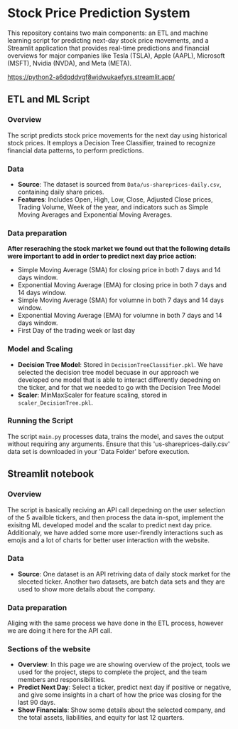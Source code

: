 # Stock Price Prediction System

This repository contains two main components: an ETL and machine learning script for predicting next-day stock price movements, and a Streamlit application that provides real-time predictions and financial overviews for major companies like Tesla (TSLA), Apple (AAPL), Microsoft (MSFT), Nvidia (NVDA), and Meta (META).

https://python2-a6dqddvgf8wjdwukaefyrs.streamlit.app/

## ETL and ML Script

### Overview

The script predicts stock price movements for the next day using historical stock prices. It employs a Decision Tree Classifier, trained to recognize financial data patterns, to perform predictions.

### Data

- **Source**: The dataset is sourced from `Data/us-shareprices-daily.csv`, containing daily share prices.
- **Features**: Includes Open, High, Low, Close, Adjusted Close prices, Trading Volume, Week of the year, and indicators such as Simple Moving Averages and Exponential Moving Averages.

### Data preparation

**After reseraching the stock market we found out that the following details were important to add in order to predict next day price action:**
- Simple Moving Average (SMA) for closing price in both 7 days and 14 days window.
- Exponential Moving Average (EMA) for closing price in both 7 days and 14 days window.
- Simple Moving Average (SMA) for volumne in both 7 days and 14 days window.
- Exponential Moving Average (EMA) for volumne  in both 7 days and 14 days window.
- First Day of the trading week or last day
  
### Model and Scaling

- **Decision Tree Model**: Stored in `DecisionTreeClassifier.pkl`.
We have selected the decision tree model becuase in our approach we developed one model that is able to interact differently depedning on the ticker, and for that we needed to go with the Decision Tree Model
- **Scaler**: MinMaxScaler for feature scaling, stored in `scaler_DecisionTree.pkl`.

### Running the Script

The script `main.py` processes data, trains the model, and saves the output without requiring any arguments. Ensure that this 'us-shareprices-daily.csv' data set is downloaded in your 'Data Folder' before execution.


## Streamlit notebook

### Overview

The script is basically reciving an API call depedning on the user selection of the 5 availble tickers, and then process the data in-spot, implement the exisitng ML developed model and the scalar to predict next day price. Additionaly, we have added some more user-firendly interactions such as emojis and a lot of charts for better user interaction with the website. 

### Data

- **Source**: One dataset is an API retriving data of daily stock market for the sleceted ticker. Another two datasets, are batch data sets and they are used to show more details about the company.
  
### Data preparation

Aliging with the same process we have done in the ETL process, however we are doing it here for the API call. 
  
### Sections of the website

- **Overview**: In this page we are showing overview of the project, tools we used for the project, steps to complete the project, and the team members and responsibilities.
- **Predict Next Day**: Select a ticker, predict next day if positive or negative, and give some insights in a chart of how the price was closing for the last 90 days.
- **Show Financials**: Show some details about the selected company, and the total assets, liabilities, and equity for last 12 quarters. 




